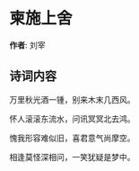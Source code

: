 # 柬施上舍

**作者**: 刘宰

## 诗词内容

万里秋光酒一锺，别来木末几西风。

怀人滚滚东流水，问讯冥冥北去鸿。

愧我形容难似旧，喜君意气尚摩空。

相逢莫怪深相问，一笑犹疑是梦中。

